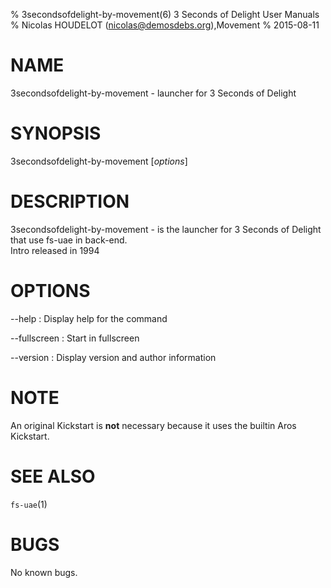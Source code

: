 % 3secondsofdelight-by-movement(6) 3 Seconds of Delight User Manuals
% Nicolas HOUDELOT (nicolas@demosdebs.org),Movement
% 2015-08-11

# NAME
3secondsofdelight-by-movement - launcher for 3 Seconds of Delight

# SYNOPSIS
3secondsofdelight-by-movement [*options*]

# DESCRIPTION
3secondsofdelight-by-movement - is the launcher for 3 Seconds of Delight that use fs-uae in back-end.  
Intro released in 1994

# OPTIONS
\--help
:   Display help for the command

\--fullscreen
:   Start in fullscreen

\--version
:   Display version and author information

# NOTE
An original Kickstart is **not** necessary because it uses the builtin Aros Kickstart.

# SEE ALSO
`fs-uae`(1)

# BUGS
No known bugs.
